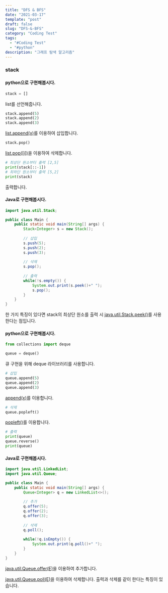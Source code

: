 ```yaml
---
title: "DFS & BFS"
date: "2021-03-17"
template: "post"
draft: false
slug: "DFS-&-BFS"
category: "Coding Test"
tags:
  - "#Coding Test"
  - "#python"
description: "그래프 탐색 알고리즘"
---
```


### stack

#### python으로 구현해봅시다.

```python
stack = []
```
list를 선언해줍니다.

```python
stack.append(5)
stack.append(2)
stack.append(3)
```
[list.append(x)](https://docs.python.org/ko/3/tutorial/datastructures.html#more-on-lists)를 이용하여 삽입합니다.

```python
stack.pop()
```
[list.pop([i])](https://docs.python.org/ko/3/tutorial/datastructures.html#more-on-lists)을 이용하여 삭제합니다.

```python
# 최상단 원소부터 출력 [2,5]
print(stack[::-1])
# 최하단 원소부터 출력 [5,2]
print(stack)
```
출력합니다.

#### Java로 구현해봅시다.

```Java
import java.util.Stack;

public class Main {
	public static void main(String[] args) {
		Stack<Integer> s = new Stack();
		
		// 삽입
		s.push(5);
		s.push(2);
		s.push(3);
		
		// 삭제
		s.pop();
		
		// 출력
		while(!s.empty()) {
			System.out.print(s.peek()+" ");
			s.pop();
		}
	}
}
```
한 가지 특징이 있다면 stack의 최상단 원소를 출력 시 [java.util.Stack.peek()](https://docs.oracle.com/en/java/javase/11/docs/api/java.base/java/util/Stack.html#peek())를 사용한다는 점입니다.

#### python으로 구현해봅시다.

```python
from collections import deque

queue = deque()
```
큐 구현을 위해 deque 라이브러리를 사용합니다.

```python
# 삽입
queue.append(5)
queue.append(2)
queue.append(3)
```
[append(x)](https://docs.python.org/ko/3.9/library/collections.html?highlight=popleft#collections.deque.append)를 이용합니다.

```python
# 삭제
queue.popleft()
```
[popleft()](https://docs.python.org/ko/3.9/library/collections.html?highlight=popleft#collections.deque.popleft)를 이용합니다.
```python
# 출력
print(queue)
queue.reverse()
print(queue)
```

#### Java로 구현해봅시다.

```Java
import java.util.LinkedList;
import java.util.Queue;

public class Main {
	public static void main(String[] args) {
		Queue<Integer> q = new LinkedList<>();
		
		// 추가
		q.offer(5);
		q.offer(2);
		q.offer(3);
		
		// 삭제
		q.poll();
		
		while(!q.isEmpty()) {
			System.out.print(q.poll()+" ");
		}
	}
}
```
[java.util.Queue.offer(E)](https://docs.oracle.com/en/java/javase/11/docs/api/java.base/java/util/Queue.html#offer(E))을 이용하여 추가합니다.  

[java.util.Queue.poll(E)](https://docs.oracle.com/en/java/javase/11/docs/api/java.base/java/util/Queue.html#poll())을 이용하여 삭제합니다. 출력과 삭제를 같이 한다는 특징이 있습니다.  
